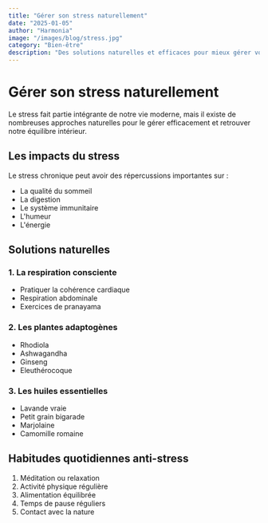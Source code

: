 ```yaml
---
title: "Gérer son stress naturellement"
date: "2025-01-05"
author: "Harmonia"
image: "/images/blog/stress.jpg"
category: "Bien-être"
description: "Des solutions naturelles et efficaces pour mieux gérer votre stress et retrouver votre sérénité."
---
```


# Gérer son stress naturellement

Le stress fait partie intégrante de notre vie moderne, mais il existe de nombreuses approches naturelles pour le gérer efficacement et retrouver notre équilibre intérieur.

## Les impacts du stress

Le stress chronique peut avoir des répercussions importantes sur :
- La qualité du sommeil
- La digestion
- Le système immunitaire
- L'humeur
- L'énergie

## Solutions naturelles

### 1. La respiration consciente
- Pratiquer la cohérence cardiaque
- Respiration abdominale
- Exercices de pranayama

### 2. Les plantes adaptogènes
- Rhodiola
- Ashwagandha
- Ginseng
- Eleuthérocoque

### 3. Les huiles essentielles
- Lavande vraie
- Petit grain bigarade
- Marjolaine
- Camomille romaine

## Habitudes quotidiennes anti-stress

1. Méditation ou relaxation
2. Activité physique régulière
3. Alimentation équilibrée
4. Temps de pause réguliers
5. Contact avec la nature
